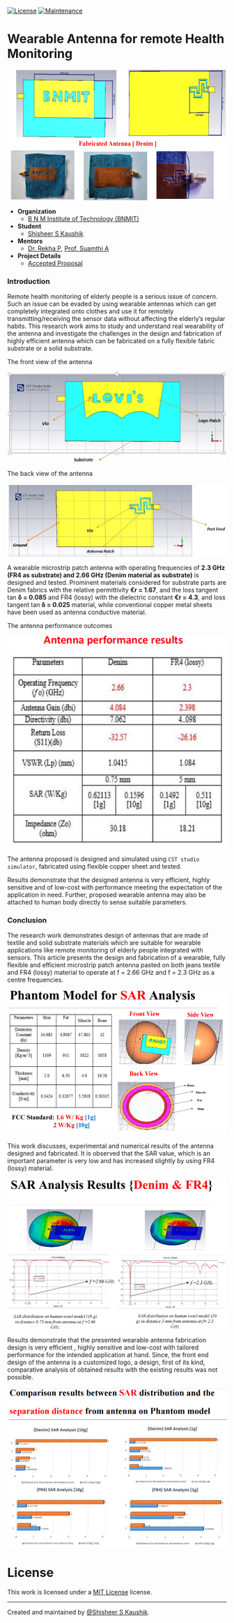 <!-- Badges: -->
[![License](https://img.shields.io/github/license/ShisheerKaushik24/Quantum_projects.svg?logo=CreativeCommons&style=flat-square)](https://github.com/ShisheerKaushik24/Wearable_Antenna/blob/master/LICENSE.md)
[![Maintenance](https://img.shields.io/badge/Maintained%3F-yes-green.svg)](https://github.com/ShisheerKaushik24/Wearable_Antenna/graphs/commit-activity)

# Wearable Antenna for remote Health Monitoring

<!-- Logo: -->
<div align="center">
  <a href="https://github.com/ShisheerKaushik24/Quantum_projects"><img src="https://github.com/ShisheerKaushik24/Wearable_Antenna/blob/master/asset/featured.png" height="300" width="550" /></a>
</div>

- **Organization**
  - [B N M Institute of Technology (BNMIT)](https://www.bnmit.org/)
- **Student**
  - [Shisheer S Kaushik](https://shisheerkaushik.netlify.app/)
- **Mentors**
  - [Dr. Rekha P](https://www.bnmit.org/electronics-communication-engineering/faculties-ece/dr-rekha-p/), [Prof. Suamthi A](https://www.bnmit.org/electronics-communication-engineering/faculties-ece/sumathi-a/)
- **Project Details**
  - [Accepted Proposal](https://raw.githubusercontent.com/ShisheerKaushik24/Certificate-Acheived/blob/master/event/iitcee-2023-conference/Program-final-iitcee-schedule.pdf)

### Introduction

Remote health monitoring of elderly people is a serious issue of concern. Such an issue can be evaded by using wearable antennas which can get completely integrated onto clothes and use it for remotely transmitting/receiving the sensor data without affecting the elderly’s regular habits. This research work aims to study and understand real wearability of the antenna and investigate the challenges in the design and fabrication of highly efficient antenna which can be fabricated on a fully flexible fabric substrate or a solid substrate. 

The front view of the antenna

![q_stegalyzer](asset/e.jpg)

The back view of the antenna

![q_stegalyzer](asset/r.jpg)

A wearable microstrip patch antenna with operating frequencies of **2.3 GHz (FR4 as substrate) and 2.66 GHz (Denim material as substrate)** is designed and tested. Prominent materials considered for substrate parts are Denim fabrics with the relative permittivity **€r = 1.67**, and the loss tangent tan **δ = 0.085** and FR4 (lossy) with the dielectric constant **€r = 4.3**, and loss tangent tan **δ = 0.025** material, while conventional copper metal sheets have been used as antenna conductive material. 

The antenna performance outcomes

![q_stegalyzer](asset/b.png)

The antenna proposed is designed and simulated using `CST studio simulator`, fabricated using flexible copper sheet and tested. 

Results demonstrate that the designed antenna is very efficient,  highly sensitive and of low-cost with performance meeting the expectation of the application in need. Further, proposed wearable antenna may also be attached to human body directly 
to sense suitable parameters.

### Conclusion

The research work demonstrates design of antennas that are made of textile and solid substrate materials which are suitable for wearable applications like remote monitoring of elderly people integrated with sensors. This article presents the design and fabrication of a wearable, fully flexible and efficient microstrip patch antenna pasted on both jeans textile and FR4 (lossy) material to operate at f = 2.66 GHz and f = 2.3 GHz as a centre frequencies. 

![q_stegalyzer](asset/e.png)

This work discusses, experimental and numerical results of the antenna designed and fabricated. It is observed that the SAR value, which is an important parameter is very low and has increased slightly by using FR4 (lossy) material. 

![q_stegalyzer](asset/d.png)

Results demonstrate that the presented wearable antenna fabrication design is very efficient , highly sensitive and low-cost with tailored performance for the intended application at hand. Since, the front end design of the antenna is a customized logo, a design, first of its kind, comparative analysis of obtained results with the existing results was not possible.

![q_stegalyzer](asset/c.png)

# License

This work is licensed under a [MIT License](https://github.com/ShisheerKaushik24/Wearable_Antenna/blob/master/LICENSE.md) license.

<hr>

Created and maintained by [@Shisheer S Kaushik][1].

[1]: https://github.com/ShisheerKauhik24

